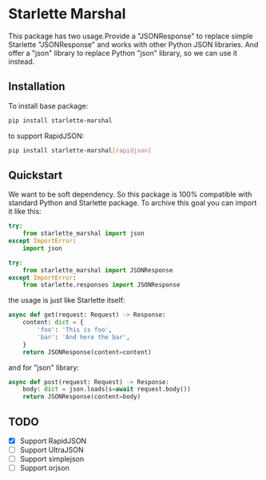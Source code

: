 # Starlette Marshal

This package has two usage.Provide a "JSONResponse" to replace simple Starlette
"JSONResponse" and works with other Python JSON libraries. And offer a "json"
library to replace Python "json" library, so we can use it instead.

## Installation

To install base package:

```bash
pip install starlette-marshal
```

to support RapidJSON:

```bash
pip install starlette-marshal[rapidjson]
```

## Quickstart

We want to be soft dependency. So this package is 100% compatible with standard Python and Starlette package. To archive
this goal you can import it like this:

```python
try:
    from starlette_marshal import json
except ImportError:
    import json

try:
    from starlette_marshal import JSONResponse
except ImportError:
    from starlette.responses import JSONResponse

```

the usage is just like Starlette itself:

```python
async def get(request: Request) -> Response:
    content: dict = {
        'foo': 'This is foo',
        'bar': 'And here the bar',
    }
    return JSONResponse(content=content)
```

and for "json" library:

```python
async def post(request: Request) -> Response:
    body: dict = json.loads(s=await request.body())
    return JSONResponse(content=body)
```

## TODO

- [x] Support RapidJSON
- [ ] Support UltraJSON
- [ ] Support simplejson
- [ ] Support orjson
